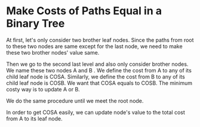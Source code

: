# Make Costs of Paths Equal in a Binary Tree

At first, let's only consider two brother leaf nodes. Since the paths from root to these two nodes are same except for the last node, we need to make these two brother nodes' value same.

Then we go to the second last level and also only consider brother nodes. We name these two nodes A and B . We define the cost from A to any of its child leaf node is COSA. Similarly, we define the cost from B to any of its child leaf node is COSB. We want that COSA equals to COSB. The minimum costy way is to update A or B.

We do the same procedure until we meet the root node.

In order to get COSA easily, we can update node's value to the total cost from A to its leaf node.
